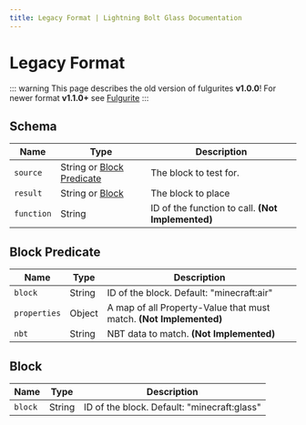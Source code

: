 ```yaml
---
title: Legacy Format | Lightning Bolt Glass Documentation
---
```


# Legacy Format

::: warning
This page describes the old version of fulgurites **v1.0.0**! For newer format **v1.1.0+** see [Fulgurite](/lightning-bolt-glass/fulgurite)
:::

## Schema

| Name       | Type                                          | Description                                       |
| ---------- | --------------------------------------------- | ------------------------------------------------- |
| `source`   | String or [Block Predicate](#block-predicate) | The block to test for.                            |
| `result`   | String or [Block](#block)                     | The block to place                                |
| `function` | String                                        | ID of the function to call. **(Not Implemented)** |

## Block Predicate

| Name         | Type   | Description                                                        |
| ------------ | ------ | ------------------------------------------------------------------ |
| `block`      | String | ID of the block. Default: "minecraft:air"                          |
| `properties` | Object | A map of all Property-Value that must match. **(Not Implemented)** |
| `nbt`        | String | NBT data to match. **(Not Implemented)**                           |

## Block

| Name    | Type   | Description                                 |
| ------- | ------ | ------------------------------------------- |
| `block` | String | ID of the block. Default: "minecraft:glass" |
